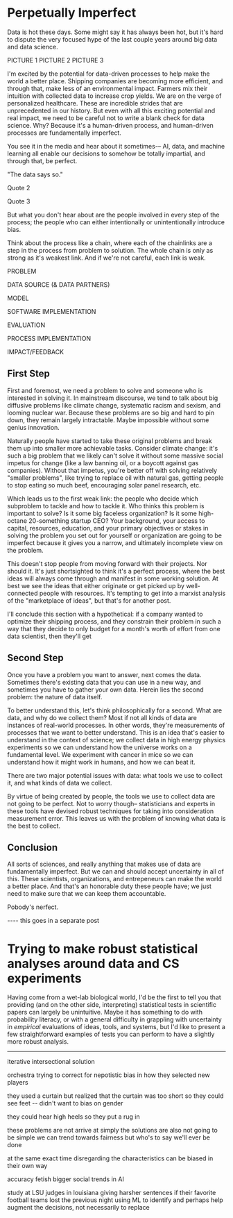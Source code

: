 # Perpetually Imperfect

Data is hot these days. Some might say it has always been hot, but it's hard to dispute the very focused hype of the last couple years around big data and data science. 

PICTURE 1
PICTURE 2
PICTURE 3

I'm excited by the potential for data-driven processes to help make the world a better place. Shipping companies are becoming more efficient, and through that, make less of an environmental impact. Farmers mix their intuition with collected data to increase crop yields. We are on the verge of personalized healthcare. These are incredible strides that are unprecedented in our history. But even with all this exciting potential and real impact, we need to be careful not to write a blank check for data science. Why? Because it's a human-driven process, and human-driven processes are fundamentally imperfect. 

You see it in the media and hear about it sometimes-– AI, data, and machine learning all enable our decisions to somehow be totally impartial, and through that, be perfect. 

"The data says so." 

Quote 2

Quote 3

But what you don't hear about are the people involved in every step of the process; the people who can either intentionally or unintentionally introduce bias. 

Think about the process like a chain, where each of the chainlinks are a step in the process from problem to solution. The whole chain is only as strong as it's weakest link. And if we're not careful, each link is weak.


PROBLEM

DATA SOURCE (& DATA PARTNERS)

MODEL

SOFTWARE IMPLEMENTATION

EVALUATION

PROCESS IMPLEMENTATION

IMPACT/FEEDBACK


## First Step

First and foremost, we need a problem to solve and someone who is interested in solving it. In mainstream discourse, we tend to talk about big diffusive problems like climate change, systematic racism and sexism, and looming nuclear war. Because these problems are so big and hard to pin down, they remain largely intractable. Maybe impossible without some genius innovation.

Naturally people have started to take these original problems and break them up into smaller more achievable tasks. Consider climate change: it's such a big problem that we likely can't solve it without some massive social impetus for change (like a law banning oil, or a boycott against gas companies). Without that impetus, you're better off with solving relatively "smaller problems", like trying to replace oil with natural gas, getting people to stop eating so much beef, encouraging solar panel research, etc.

Which leads us to the first weak link: the people who decide which subproblem to tackle and how to tackle it. Who thinks this problem is important to solve? Is it some big faceless organization? Is it some high-octane 20-something startup CEO? Your background, your access to capital, resources, education, and your primary objectives or stakes in solving the problem you set out for yourself or organization are going to be imperfect because it gives you a narrow, and ultimately incomplete view on the problem.

This doesn't stop people from moving forward with their projects. Nor should it. It's just shortsighted to think it's a perfect process, where the best ideas will always come through and manifest in some working solution. At best we see the ideas that either originate or get picked up by well-connected people with resources. It's tempting to get into a marxist analysis of the "marketplace of ideas", but that's for another post.

I'll conclude this section with a hypothetical: if a company wanted to optimize their shipping process, and they constrain their problem in such a way that they decide to only budget for a month's worth of effort from one data scientist, then they'll get 

## Second Step

Once you have a problem you want to answer, next comes the data. Sometimes there's existing data that you can use in a new way, and sometimes you have to gather your own data. Herein lies the second problem: the nature of data itself. 

To better understand this, let's think philosophically for a second. What are data, and why do we collect them? Most if not all kinds of data are instances of real-world processes. In other words, they're measurements of processes that we want to better understand. This is an idea that's easier to understand in the context of science; we collect data in high energy physics experiments so we can understand how the universe works on a fundamental level. We experiment with cancer in mice so we can understand how it might work in humans, and how we can beat it.

There are two major potential issues with data: what tools we use to collect it, and what kinds of data we collect. 

By virtue of being created by people, the tools we use to collect data are not going to be perfect. Not to worry though– statisticians and experts in these tools have devised robust techniques for taking into consideration measurement error. This leaves us with the problem of knowing what data is the best to collect. 


## Conclusion

All sorts of sciences, and really anything that makes use of data are fundamentally imperfect. But we can and should accept uncertainty in all of this. These scientists, organizations, and entrepeneurs can make the world a better place. And that's an honorable duty these people have; we just need to make sure that we can keep them accountable. 

Pobody's nerfect. 



---- this goes in a separate post

# Trying to make robust statistical analyses around data and CS experiments

Having come from a wet-lab biological world, I'd be the first to tell you that providing (and on the other side, interpreting) 
statistical tests in scientific papers can largely be unintuitive. Maybe it has something to do with probability literacy, 
or with a general difficulty in grappling with uncertainty in *empirical* evaluations of ideas, tools, and systems, but I'd like
to present a few straightforward examples of tests you can perform to have a slightly more robust analysis. 





---

iterative intersectional solution

orchestra trying to correct for nepotistic bias in how they selected new players

they used a curtain but realized that the curtain was too short so they could see feet -- didn't want to bias on gender

they could hear high heels so they put a rug in

these problems are not arrive at simply
the solutions are also not going to be simple
	we can trend towards fairness but who's to say we'll ever be done
	
at the same exact time disregarding the characteristics can be biased in their own way

accuracy fetish
	bigger social trends in AI
	
study at LSU
judges in louisiana giving harsher sentences if their favorite football teams lost the previous night
	using ML to identify and perhaps help augment the decisions, not necessarily to replace 
